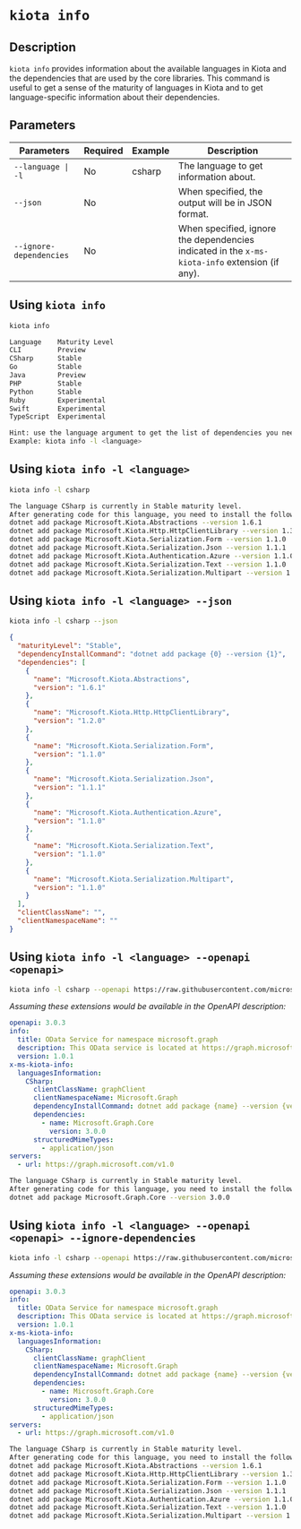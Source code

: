# `kiota info`

## Description

`kiota info` provides information about the available languages in Kiota and the dependencies that are used by the core libraries. This command is useful to get a sense of the maturity of languages in Kiota and to get language-specific information about their dependencies.

## Parameters

| Parameters | Required | Example | Description |
| -- | -- | -- | -- |
| `--language \| -l` | No | csharp | The language to get information about. |
| `--json` | No | | When specified, the output will be in JSON format. |
| `--ignore-dependencies` | No | | When specified, ignore the dependencies indicated in the `x-ms-kiota-info` extension (if any). |


## Using `kiota info`

```bash
kiota info
```

```bash
Language    Maturity Level
CLI         Preview
CSharp      Stable
Go          Stable
Java        Preview
PHP         Stable
Python      Stable
Ruby        Experimental
Swift       Experimental
TypeScript  Experimental

Hint: use the language argument to get the list of dependencies you need to add to your project.
Example: kiota info -l <language>
```

## Using `kiota info -l <language>`

```bash
kiota info -l csharp
```

```bash
The language CSharp is currently in Stable maturity level.
After generating code for this language, you need to install the following packages:
dotnet add package Microsoft.Kiota.Abstractions --version 1.6.1
dotnet add package Microsoft.Kiota.Http.HttpClientLibrary --version 1.3.0
dotnet add package Microsoft.Kiota.Serialization.Form --version 1.1.0
dotnet add package Microsoft.Kiota.Serialization.Json --version 1.1.1
dotnet add package Microsoft.Kiota.Authentication.Azure --version 1.1.0
dotnet add package Microsoft.Kiota.Serialization.Text --version 1.1.0
dotnet add package Microsoft.Kiota.Serialization.Multipart --version 1.1.0
```

## Using `kiota info -l <language> --json`

```bash
kiota info -l csharp --json
```

```json
{
  "maturityLevel": "Stable",
  "dependencyInstallCommand": "dotnet add package {0} --version {1}",
  "dependencies": [
    {
      "name": "Microsoft.Kiota.Abstractions",
      "version": "1.6.1"
    },
    {
      "name": "Microsoft.Kiota.Http.HttpClientLibrary",
      "version": "1.2.0"
    },
    {
      "name": "Microsoft.Kiota.Serialization.Form",
      "version": "1.1.0"
    },
    {
      "name": "Microsoft.Kiota.Serialization.Json",
      "version": "1.1.1"
    },
    {
      "name": "Microsoft.Kiota.Authentication.Azure",
      "version": "1.1.0"
    },
    {
      "name": "Microsoft.Kiota.Serialization.Text",
      "version": "1.1.0"
    },
    {
      "name": "Microsoft.Kiota.Serialization.Multipart",
      "version": "1.1.0"
    }
  ],
  "clientClassName": "",
  "clientNamespaceName": ""
}
```

## Using `kiota info -l <language> --openapi <openapi>`

```bash
kiota info -l csharp --openapi https://raw.githubusercontent.com/microsoftgraph/msgraph-metadata/master/openapi/v1.0/openapi.yaml
```

_Assuming these extensions would be available in the OpenAPI description:_

```yaml
openapi: 3.0.3
info:
  title: OData Service for namespace microsoft.graph
  description: This OData service is located at https://graph.microsoft.com/v1.0
  version: 1.0.1
x-ms-kiota-info:
  languagesInformation:
    CSharp:
      clientClassName: graphClient
      clientNamespaceName: Microsoft.Graph
      dependencyInstallCommand: dotnet add package {name} --version {version}
      dependencies:
        - name: Microsoft.Graph.Core
          version: 3.0.0
      structuredMimeTypes:
        - application/json
servers:
  - url: https://graph.microsoft.com/v1.0
```

```bash
The language CSharp is currently in Stable maturity level.
After generating code for this language, you need to install the following packages:
dotnet add package Microsoft.Graph.Core --version 3.0.0
```

## Using `kiota info -l <language> --openapi <openapi> --ignore-dependencies`

```bash
kiota info -l csharp --openapi https://raw.githubusercontent.com/microsoftgraph/msgraph-metadata/master/openapi/v1.0/openapi.yaml --ignore-dependencies
```

_Assuming these extensions would be available in the OpenAPI description:_

```yaml
openapi: 3.0.3
info:
  title: OData Service for namespace microsoft.graph
  description: This OData service is located at https://graph.microsoft.com/v1.0
  version: 1.0.1
x-ms-kiota-info:
  languagesInformation:
    CSharp:
      clientClassName: graphClient
      clientNamespaceName: Microsoft.Graph
      dependencyInstallCommand: dotnet add package {name} --version {version}
      dependencies:
        - name: Microsoft.Graph.Core
          version: 3.0.0
      structuredMimeTypes:
        - application/json
servers:
  - url: https://graph.microsoft.com/v1.0
```

```bash
The language CSharp is currently in Stable maturity level.
After generating code for this language, you need to install the following packages:
dotnet add package Microsoft.Kiota.Abstractions --version 1.6.1
dotnet add package Microsoft.Kiota.Http.HttpClientLibrary --version 1.3.0
dotnet add package Microsoft.Kiota.Serialization.Form --version 1.1.0
dotnet add package Microsoft.Kiota.Serialization.Json --version 1.1.1
dotnet add package Microsoft.Kiota.Authentication.Azure --version 1.1.0
dotnet add package Microsoft.Kiota.Serialization.Text --version 1.1.0
dotnet add package Microsoft.Kiota.Serialization.Multipart --version 1.1.0
```